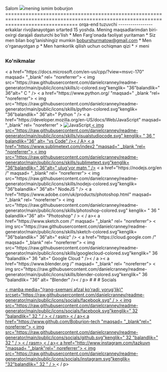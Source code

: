 Salom ![](https://user-images.githubusercontent.com/18350557/176309783-0785949b-9127-417c-8b55-ab5a4333674e.gif)mening ismim boburjon ===================================================================================================================================== orqa-end tuzuvchi ----------------- erkaklar rivojlanayotgan srtarted 15 yoshda. Mening maqsadlarimdan biri-oxirgi darajali dasturchi bo'lish * Men Farg'onada faoliyat yuritaman * Siz men bilan bog'lanishingiz mumkin [boburshurmatow@gmail.com](mailto:boburshurmatow@gmail.com) * Men o'rganayotgan p * Men hamkorlik qilish uchun ochiqman qizi * ⚡ meni

### Ko'nikmalar

<p align= "left" >< a href="https://docs.microsoft.com/en-us/cpp/?view=msvc-170" maqsad= "_blank" rel= "noreferrer"> < img src="https://raw.githubusercontent.com/danielcranney/readme-generator/main/public/icons/skills/c-colored.svg"kenglik= "36"balandlik=" 36"alt=" C " /></a> < a href="https://www.python.org/ "maqsad=" _blank "rel= "noreferrer"> < img src="https://raw.githubusercontent.com/danielcranney/readme-generator/main/public/icons/skills/python-colored.svg"kenglik= "36"balandlik=" 36"alt=" Python " /></a> < a href="https://developer.mozilla.org/en-US/docs/Web/JavaScript" maqsad= "_blank" rel= "noreferrer" > <img src="https://raw.githubusercontent.com/danielcranney/readme-generator/main/public/icons/skills/javascript-colored.svg"kenglik= "36"balandlik=" 36"alt=" JavaScript"/></a><a href= "https://code.visualstudio.com /" maqsad= "_blank" rel= "noreferrer"> < img src="https://raw.githubusercontent.com/danielcranney/readme-generator/main/public/icons/skills/visualstudiocode.svg" kenglik= " 36 " balandlik="36" alt= "vs Code" />< / A> < a href="https://www.sublimetext.com/index2 "maqsad=" _blank "rel= "noreferrer"> < img src="https://raw.githubusercontent.com/danielcranney/readme-generator/main/public/icons/skills/sublimetext.svg"kenglik= "36"balandlik=" 36"alt=" ulug'vor matn " /></a> < a href="https://nodejs.org/en /" maqsad= "_blank" rel= "noreferrer"> < img src="https://raw.githubusercontent.com/danielcranney/readme-generator/main/public/icons/skills/nodejs-colored.svg"kenglik= "36"balandlik=" 36"alt=" NodeJS " /></a> < a href="https://www.adobe.com/uk/products/photoshop.html" maqsad= "_blank" rel= "noreferrer"> < img src="https://raw.githubusercontent.com/danielcranney/readme-generator/main/public/icons/skills/photoshop-colored.svg" kenglik= " 36 " balandlik="36" alt= "Photoshop" / > < / a>< a href="https://www.sketch.com /" maqsad= "_blank" rel= "noreferrer"> < img src="https://raw.githubusercontent.com/danielcranney/readme-generator/main/public/icons/skills/sketch-colored.svg"kenglik= "36"balandlik=" 36"alt=" eskiz" /></a> < a href="https://cloud.google.com /" maqsad= "_blank" rel= "noreferrer"> < img src="https://raw.githubusercontent.com/danielcranney/readme-generator/main/public/icons/skills/googlecloud-colored.svg"kenglik=" 36 "balandlik=" 36 "alt=" Google Cloud " />< / a >< a href="https://www.blender.org /" maqsad= "_blank" rel= "noreferrer"> < img src="https://raw.githubusercontent.com/danielcranney/readme-generator/main/public/icons/skills/blender-colored.svg"kenglik=" 36 "balandlik= "36" alt= "Blender" /></a>< / p>
# # # Socials<p align="left"><a href="https://www.facebook.com/Yangoohoo Yangoo" target= "_blank"rel=" noreferrer"> <rasm> <manba media= " (afzal-rang-sxemasi: qorong'u)" srcset="https://raw.githubusercontent.com/danielcranney/readme-generator/main/public/icons/socials/facebook-dark.svg" / > < manba media="(rang-sxemani afzal ko'radi: yorug'lik)" srcset="https://raw.githubusercontent.com/danielcranney/readme-generator/main/public/icons/socials/facebook.svg" / > < img src="https://raw.githubusercontent.com/danielcranney/readme-generator/main/public/icons/socials/facebook.svg"kenglik=" 32 "balandlik=" 32 " / > < / rasm> < / a>< a href="https://www.github.com/Boburjon-tech "maqsad= "_blank"rel=" noreferrer"> <rasm> <manba media= " (afzal-rang-sxemasi: qorong'i)" srcset="https://raw.githubusercontent.com/danielcranney/readme-generator/main/public/icons/socials/github-dark.svg" / > <manba media= " (afzal-rang-sxemasi: nur)" srcset="https://raw.githubusercontent.com/danielcranney/readme-generator/main/public/icons/socials/github.svg" / > < img src="https://raw.githubusercontent.com/danielcranney/readme-generator/main/public/icons/socials/github.svg"kenglik=" 32 "balandlik=" 32 " / > < / rasm> < / a>< a href="http://www.instagram.com/tazkuvn "maqsad= "_blank"rel=" noreferrer"> <rasm> <manba media= " (afzal-rang-sxemasi: qorong'i)" srcset="https://raw.githubusercontent.com/danielcranney/readme-generator/main/public/icons/socials/instagram-dark.svg" / > <manba media= " (afzal-rang-sxemasi: nur)" srcset="https://raw.githubusercontent.com/danielcranney/readme-generator/main/public/icons/socials/instagram.svg" / > < img src="https://raw.githubusercontent.com/danielcranney/readme-generator/main/public/icons/socials/instagram.svg"kenglik= "32"balandlik=" 32 " / > </picture> </a>< / p>
